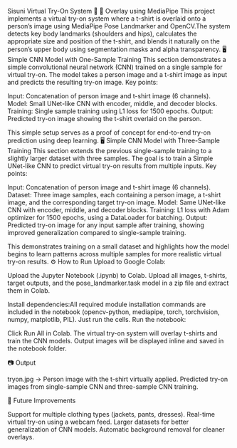 Sisuni Virtual Try-On System 👕
👕 Overlay using MediaPipe
This project implements a virtual try-on system where a t-shirt is overlaid onto a person’s image using MediaPipe Pose Landmarker and OpenCV.The system detects key body landmarks (shoulders and hips), calculates the appropriate size and position of the t-shirt, and blends it naturally on the person’s upper body using segmentation masks and alpha transparency.
🖥️ Simple CNN Model with One-Sample Training
This section demonstrates a simple convolutional neural network (CNN) trained on a single sample for virtual try-on. The model takes a person image and a t-shirt image as input and predicts the resulting try-on image.
Key points:

Input: Concatenation of person image and t-shirt image (6 channels).
Model: Small UNet-like CNN with encoder, middle, and decoder blocks.
Training: Single sample training using L1 loss for 1500 epochs.
Output: Predicted try-on image showing the t-shirt overlaid on the person.

This simple setup serves as a proof of concept for end-to-end try-on prediction using deep learning.
🖥️ Simple CNN Model with Three-Sample Training
This section extends the previous single-sample training to a slightly larger dataset with three samples. The goal is to train a Simple UNet-like CNN to predict virtual try-on results from multiple inputs.
Key points:

Input: Concatenation of person image and t-shirt image (6 channels).
Dataset: Three image samples, each containing a person image, a t-shirt image, and the corresponding target try-on image.
Model: Same UNet-like CNN with encoder, middle, and decoder blocks.
Training: L1 loss with Adam optimizer for 1500 epochs, using a DataLoader for batching.
Output: Predicted try-on image for any input sample after training, showing improved generalization compared to single-sample training.

This demonstrates training on a small dataset and highlights how the model begins to learn patterns across multiple samples for more realistic virtual try-on results.
⚙️ How to Run
Upload to Google Colab:

Upload the Jupyter Notebook (.ipynb) to Colab.
Upload all images, t-shirts, target outputs, and the pose_landmarker.task model in a zip file and extract them in Colab.

Install dependencies:All required module installation commands are included in the notebook (opencv-python, mediapipe, torch, torchvision, numpy, matplotlib, PIL). Just run the cells.
Run the notebook:

Click Run All in Colab.
The virtual try-on system will overlay t-shirts and train the CNN models.
Output images will be displayed inline and saved in the notebook folder.

📷 Output

tryon.jpg → Person image with the t-shirt virtually applied.
Predicted try-on images from single-sample CNN and three-sample CNN training.

🔮 Future Improvements

Support for multiple clothing types (jackets, pants, dresses).
Real-time virtual try-on using a webcam feed.
Larger datasets for better generalization of CNN models.
Automatic background removal for cleaner overlays.
